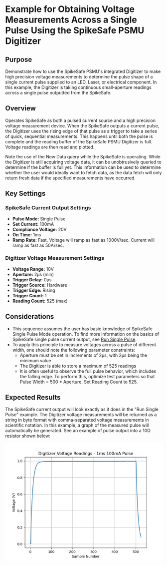 # Example for Obtaining Voltage Measurements Across a Single Pulse Using the SpikeSafe PSMU Digitizer

## Purpose
Demonstrate how to use the SpikeSafe PSMU's integrated Digitizer to make high precision voltage measurements to determine the pulse shape of a single current pulse supplied to an LED, Laser, or electrical component. In this example, the Digitizer is taking continuous small-aperture readings across a single pulse outputted from the SpikeSafe.

## Overview 
Operates SpikeSafe as both a pulsed current source and a high precision voltage measurement device. When the SpikeSafe outputs a current pulse, the Digitizer uses the rising edge of that pulse as a trigger to take a series of quick, sequential measurements. This happens until both the pulse is complete and the reading buffer of the SpikeSafe PSMU Digitizer is full.  Voltage readings are then read and plotted.

Note the use of the New Data query while the SpikeSafe is operating. While the Digitizer is still acquiring voltage data, it can be unobtrusively queried to determine if the buffer is full yet. This information can be used to determine whether the user would ideally want to fetch data, as the data fetch will only return fresh data if the specified measurements have occurred.

## Key Settings

### SpikeSafe Current Output Settings
- **Pulse Mode:** Single Pulse
- **Set Current:** 100mA
- **Compliance Voltage:** 20V
- **On Time:** 1ms
- **Ramp Rate:** Fast. Voltage will ramp as fast as 1000V/sec. Current will ramp as fast as 50A/sec.

### Digitizer Voltage Measurement Settings
- **Voltage Range:** 10V
- **Aperture:** 2µs (min)
- **Trigger Delay:** 0µs
- **Trigger Source:** Hardware
- **Trigger Edge:** Rising
- **Trigger Count:** 1
- **Reading Count:** 525 (max)

## Considerations
- This sequence assumes the user has basic knowledge of SpikeSafe Single Pulse Mode operation. To find more information on the basics of SpikeSafe single pulse current output, see [Run Single Pulse](../../run_spikesafe_operating_modes/run_single_pulse).
- To apply this principle to measure voltages across a pulse of different width, one should note the following parameter constraints:
    - Aperture must be set in increments of 2µs, with 2µs being the minimum value
    - The Digitizer is able to store a maximum of 525 readings
    - It is often useful to observe the full pulse behavior, which includes the falling edge. To perform this, optimize test parameters so that Pulse Width = 500 * Aperture. Set Reading Count to 525.

## Expected Results
The SpikeSafe current output will look exactly as it does in the "Run Single Pulse" example. The Digitizer voltage measurements will be returned as a string in byte format with comma-separated voltage measurements in scientific notation. In this example, a graph of the measured pulse will automatically be generated. See an example of pulse output into a 10Ω resistor shown below:

![](single_pulse_digitizer_voltage.png)


